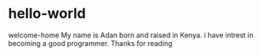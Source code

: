 # hello-world
welcome-home
My name is Adan born and raised in Kenya. i have intrest in becoming a good programmer. Thanks for reading
